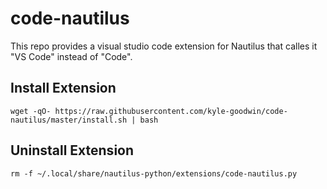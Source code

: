 # code-nautilus

This repo provides a visual studio code extension for Nautilus that calles it "VS Code" instead of "Code".

## Install Extension

```
wget -qO- https://raw.githubusercontent.com/kyle-goodwin/code-nautilus/master/install.sh | bash
```

## Uninstall Extension

```
rm -f ~/.local/share/nautilus-python/extensions/code-nautilus.py
```
